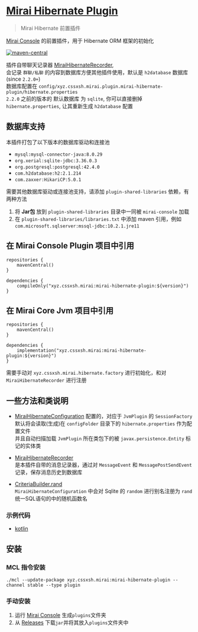 # [Mirai Hibernate Plugin](https://github.com/cssxsh/mirai-hibernate-plugin)

> Mirai Hibernate 前置插件

[Mirai Console](https://github.com/mamoe/mirai-console) 的前置插件，用于 Hibernate ORM 框架的初始化

[![maven-central](https://img.shields.io/maven-central/v/xyz.cssxsh.mirai/mirai-hibernate-plugin)](https://search.maven.org/artifact/xyz.cssxsh.mirai/mirai-hibernate-plugin)

插件自带聊天记录器 [MiraiHibernateRecorder](src/main/kotlin/xyz/cssxsh/mirai/hibernate/MiraiHibernateLoader.kt),  
会记录 `群聊/私聊` 的内容到数据库方便其他插件使用，默认是 `h2database` 数据库(since `2.2.0+`)  
数据库配置在 `config/xyz.cssxsh.mirai.plugin.mirai-hibernate-plugin/hibernate.properties`  
`2.2.0` 之前的版本的 默认数据库 为 `sqlite`, 你可以直接删掉 `hibernate.properties`, 让其重新生成 `h2database` 配置  

## 数据库支持

本插件打包了以下版本的数据库驱动和连接池

* `mysql:mysql-connector-java:8.0.29`
* `org.xerial:sqlite-jdbc:3.36.0.3`
* `org.postgresql:postgresql:42.4.0`
* `com.h2database:h2:2.1.214`
* `com.zaxxer:HikariCP:5.0.1`

需要其他数据库驱动或连接池支持，请添加 `plugin-shared-libraries` 依赖，有两种方法
1. 将 **Jar包** 放到 `plugin-shared-libraries` 目录中一同被 `mirai-console` 加载
2. 在 `plugin-shared-libraries/libraries.txt` 中添加 maven 引用，例如 `com.microsoft.sqlserver:mssql-jdbc:10.2.1.jre11`

## 在 Mirai Console Plugin 项目中引用

```
repositories {
    mavenCentral()
}

dependencies {
    compileOnly("xyz.cssxsh.mirai:mirai-hibernate-plugin:${version}")
}
```

## 在 Mirai Core Jvm 项目中引用

```
repositories {
    mavenCentral()
}

dependencies {
    implementation("xyz.cssxsh.mirai:mirai-hibernate-plugin:${version}")
}
```
需要手动对 `xyz.cssxsh.mirai.hibernate.factory` 进行初始化，和对 `MiraiHibernateRecorder` 进行注册

## 一些方法和类说明

* [MiraiHibernateConfiguration](src/main/kotlin/xyz/cssxsh/mirai/hibernate/MiraiHibernateConfiguration.kt)
  配置的，对应于 `JvmPlugin` 的 `SessionFactory`  
  默认将会读取(生成)在 `configFolder` 目录下的 `hibernate.properties` 作为配置文件  
  并且自动扫描加载 `JvmPlugin` 所在类包下的被 `javax.persistence.Entity` 标记的实体类

* [MiraiHibernateRecorder](src/main/kotlin/xyz/cssxsh/mirai/hibernate/MiraiHibernateRecorder.kt)  
  是本插件自带的消息记录器，通过对 `MessageEvent` 和 `MessagePostSendEvent` 记录，保存消息历史到数据库

* [CriteriaBuilder.rand](src/main/kotlin/xyz/cssxsh/hibernate/Criteria.kt)  
  `MiraiHibernateConfiguration` 中会对 Sqlite 的 `random` 进行别名注册为 `rand` 统一SQL语句的中的随机函数名

### 示例代码

* [kotlin](src/test/kotlin/xyz/cssxsh/mirai/test/MiraiHibernatePluginTest.kt)

## 安装

### MCL 指令安装

`./mcl --update-package xyz.cssxsh.mirai:mirai-hibernate-plugin --channel stable --type plugin`

### 手动安装

1. 运行 [Mirai Console](https://github.com/mamoe/mirai-console) 生成`plugins`文件夹
1. 从 [Releases](https://github.com/cssxsh/mirai-hibernate-plugin/releases) 下载`jar`并将其放入`plugins`文件夹中